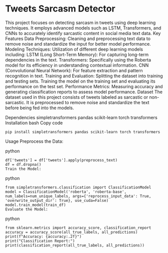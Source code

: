 # Tweets Sarcasm Detector
This project focuses on detecting sarcasm in tweets using deep learning techniques. It employs advanced models such as LSTM, Transformers, and CNNs to accurately identify sarcastic content in social media text data.
Key Features
Data Preprocessing: Cleaning and preprocessing text data to remove noise and standardize the input for better model performance.
Modeling Techniques: Utilization of different deep learning models including:
LSTM (Long Short-Term Memory): For capturing long-term dependencies in the text.
Transformers: Specifically using the Roberta model for its efficiency in understanding contextual information.
CNN (Convolutional Neural Network): For feature extraction and pattern recognition in text.
Training and Evaluation:
Splitting the dataset into training and testing sets.
Training the model on the training set and evaluating its performance on the test set.
Performance Metrics: Measuring accuracy and generating classification reports to assess model performance.
Dataset
The dataset used in this project consists of tweets labeled as sarcastic or non-sarcastic. It is preprocessed to remove noise and standardize the text before being fed into the models.

Dependencies
simpletransformers
pandas
scikit-learn
torch
transformers
Installation
bash
Copy code
```
pip install simpletransformers pandas scikit-learn torch transformers
```
Usage
Preprocess the Data:

python
```
df['tweets'] = df['tweets'].apply(preprocess_text)
df = df.dropna()
Train the Model:
```
python
```
from simpletransformers.classification import ClassificationModel
model = ClassificationModel('roberta', 'roberta-base', num_labels=num_unique_labels, args={'reprocess_input_data': True, 'overwrite_output_dir': True}, use_cuda=False)
model.train_model(train_df)
Evaluate the Model:
```
python
```
from sklearn.metrics import accuracy_score, classification_report
accuracy = accuracy_score(all_true_labels, all_predictions)
print(f"Accuracy: {accuracy:.2f}")
print("Classification Report:")
print(classification_report(all_true_labels, all_predictions))
```
